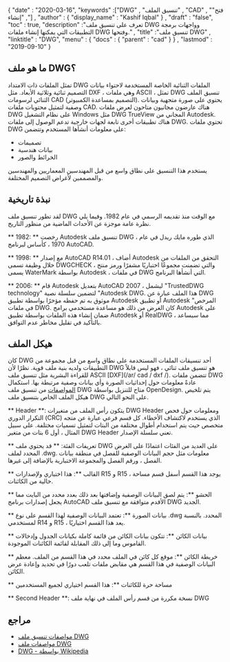 {
  "date" : "2020-03-16",
  "keywords" :["DWG" , "تنسيق الملف" , "CAD" , "فتح" , "إنشاء"] ,
  "author" : {
    "display_name" : "Kashif Iqbal"
} ,
  "draft" : "false",
  "toc" : true,
  "description" :"تعرف على تنسيق ملف DWG وواجهات برمجة التطبيقات التي يمكنها إنشاء ملفات DWG وفتحها." ,
  "title" :"تنسيق ملف DWG" ,
  "linktitle" : "DWG",
  "menu" : {
    "docs" : {
      "parent" : "cad"
}
} ,
  "lastmod" : "2019-09-10"
}

## ما هو ملف DWG؟

تمثل الملفات ذات الامتداد DWG الملفات الثنائية الخاصة المستخدمة لاحتواء بيانات التصميم ثنائية وثلاثية الأبعاد. مثل DXF ، وهي ملفات ASCII ، تمثل DWG تنسيق الملف الثنائي لرسومات CAD (التصميم بمساعدة الكمبيوتر). يحتوي على صورة متجهية وبيانات وصفية لتمثيل محتويات ملفات CAD. هناك عارضون مجانيون متاحون لعرض ملفات DWG على نظام التشغيل Windows مثل DWG TrueView المجاني من Autodesk. هناك تطبيقات أخرى تابعة لجهات خارجية تدعم الوصول إلى ملفات DWG. تحتوي ملفات DWG على معلومات أنشأها المستخدم وتتضمن:

* تصميمات
* بيانات هندسية
* الخرائط والصور

يستخدم هذا التنسيق على نطاق واسع من قبل المهندسين المعماريين والمهندسين والمصممين لأغراض التصميم المختلفة.

## نبذة تاريخية ##

لقد تطور تنسيق ملف DWG مع الوقت منذ تقديمه الرسمي في عام 1982. وفيما يلي نظرة عامة موجزة عن الأحداث الماضية من منظور التاريخ.

** 1982: ** رخصت Autodesk تنسيق ملف DWG ، الذي طوره مايك ريدل في عام 1970 ، كأساس لبرنامج AutoCAD.

** 1998: ** مع إصدار AutoCAD R14.01 ، أضاف Autodesk التحقق من الملفات من خلال وظيفة تسمى DWGCHECK والتي تضمنت مجموعًا اختباريًا مشفرًا ورمز منتج ، يسمى WaterMark بواسطة Autodesk ، في ملفات DWG التي أنشأها البرنامج.

** 2006: ** قام Autodesk بتعديل AutoCAD 2007 ، ليشمل "TrustedDWG technology" لتضمين سلسلة نصية "Autodesk DWG. هذا الملف عبارة عن DWG موثوق به تم حفظه مؤخرًا بواسطة تطبيق Autodesk أو تطبيق Autodesk المرخص" في ملفات DWG. كان الغرض من ذلك هو مساعدة مستخدمي برامج Autodesk على ضمان إنشاء هذه الملفات بواسطة تطبيق Autodesk أو RealDWG ، مما سيساعد بالتأكيد في تقليل مخاطر عدم التوافق.

## هيكل الملف ##

كان DWG أحد تنسيقات الملفات المستخدمة على نطاق واسع من قبل مجموعة من التطبيقات ولديه بنية ملف قوية. نظرًا لأن DWG هو تنسيق ملف ثنائي ، فهو ليس قابلاً للقراءة البشرية مثل تنسيق ملف ASCII [DXF](/ar/ cad / dxf /). تتضمن ملفات DWG عادةً معلومات حول إحداثيات الصورة وأي بيانات وصفية مرتبطة بها. استكمال [المواصفات](https://www.opendesign.com/files/guestdownloads/OpenDesign_Specification_for_.dwg_files.pdf) من تنسيق ملف DWG متاح للتنزيل بواسطة OpenDesign. يتم تلخيص هيكل الملف الخاص بتنسيق ملف DWG على النحو التالي.

** Header **: يتكون رأس الملف من متغيرات DWG Header ومعلومات حول فحص التكرار الدوري (CRC) الذي يستخدم لاكتشاف الأخطاء. كل قسم فرعي عبارة عن متجه متخصص حيث يتم استخدام أطوال مختلفة من البتات لتمثيل تسميات مختلفة. على سبيل المثال ، أول 6 بتات من متغير DWG Header تعني سلسلة الإصدار.

** تعريفات الفئة: ** قد يحتوي ملف DWG على العديد من الفئات اعتمادًا على الغرض المحدد لملف .dwg. معلومات مثل حجم البيانات الوصفية للفصل في منطقة بيانات الفصل ، ورقم الفصل والمجموعة الاختبارية بالإضافة إلى غيرها.

** القالب **: هذا اختياري ولإصدارات R15 و R15 ، يوجد هذا القسم أسفل قسم مساحة خالية من الكائنات.

** الحشو **: يتم لصق البيانات الوصفية وإضافتها بعد ذلك بعدد محدد من البايت مما يجعل إصدارات برنامج AutoCAD الأقدم متوافقة مع تنسيق ملف DWG الجديد.

** بيانات الصورة **: تعتمد البيانات الوصفية لهذا القسم على نوع .dwg المحدد. بالنسبة لمستخدمي R14 و R15 ، يعد هذا القسم اختياريًا.

** بيانات الكائن **: تتكون بيانات الكائن من قائمة كاملة بكيانات الجدول وإدخالات القاموس وما إلى ذلك المقابلة لقائمة الكائنات الموجودة.

** خريطة الكائن **: موقع كل كائن في الملف محدد في هذا القسم من الملف. معظم البيانات الوصفية في هذا القسم هي مقابض ملفات تلعب دورًا في تحديد وإعادة عرض الكائن.

** مساحة حرة للكائنات **: هذا القسم اختياري لجميع المستخدمين

** Second Header **: نسخة مكررة من قسم رأس الملف في نهاية ملف DWG

## مراجع ##

* [مواصفات تنسيق ملف DWG](https://www.opendesign.com/files/guestdownloads/OpenDesign_Specification_for_.dwg_files.pdf)
* [مواصفات ملف DWG](https://www.scan2cad.com/dwg/file-spec/)
* [DWG - بواسطة Wikipedia](https://en.wikipedia.org/wiki/.dwg)

